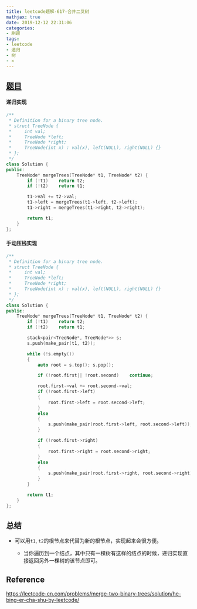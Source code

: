 ```yaml
---
title: leetcode题解-617-合并二叉树
mathjax: true
date: 2019-12-12 22:31:06
categories:
- 刷题
tags: 
- leetcode
- 递归
- 树
- ×
---
```


## [题目](https://leetcode-cn.com/problems/merge-two-binary-trees/)

#### 递归实现

```C++
/**
 * Definition for a binary tree node.
 * struct TreeNode {
 *     int val;
 *     TreeNode *left;
 *     TreeNode *right;
 *     TreeNode(int x) : val(x), left(NULL), right(NULL) {}
 * };
 */
class Solution {
public:
    TreeNode* mergeTrees(TreeNode* t1, TreeNode* t2) {
        if (!t1)    return t2;
        if (!t2)    return t1;

        t1->val += t2->val;
        t1->left = mergeTrees(t1->left, t2->left);
        t1->right = mergeTrees(t1->right, t2->right);

        return t1;
    }
};
```



#### 手动压栈实现

```C++
/**
 * Definition for a binary tree node.
 * struct TreeNode {
 *     int val;
 *     TreeNode *left;
 *     TreeNode *right;
 *     TreeNode(int x) : val(x), left(NULL), right(NULL) {}
 * };
 */
class Solution {
public:
    TreeNode* mergeTrees(TreeNode* t1, TreeNode* t2) {
        if (!t1)    return t2;
        if (!t2)    return t1;

        stack<pair<TreeNode*, TreeNode*>> s;
        s.push(make_pair(t1, t2));

        while (!s.empty())
        {
            auto root = s.top(); s.pop();

            if (!root.first|| !root.second)    continue;

            root.first->val += root.second->val;
            if (!root.first->left)
            {
                root.first->left = root.second->left;
            }
            else
            {
                s.push(make_pair(root.first->left, root.second->left));
            }

            if (!root.first->right)
            {
                root.first->right = root.second->right;
            }
            else
            {
                s.push(make_pair(root.first->right, root.second->right));
            }
        }

        return t1;
    }
};
```



## 总结

- 可以用`t1`, `t2`的根节点来代替为新的根节点，实现起来会很方便。
  
  - 当你遍历到一个结点，其中只有一棵树有这样的结点的时候，递归实现直接返回另外一棵树的该节点即可。
  
    

## Reference

https://leetcode-cn.com/problems/merge-two-binary-trees/solution/he-bing-er-cha-shu-by-leetcode/